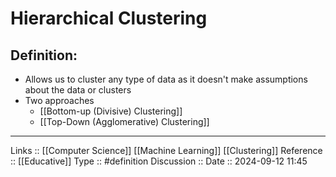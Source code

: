 # Hierarchical Clustering

## Definition:

- Allows us to cluster any type of data as it doesn't make assumptions about the data or clusters
- Two approaches
	- [[Bottom-up (Divisive) Clustering]]
	- [[Top-Down (Agglomerative) Clustering]]
---
Links ::  [[Computer Science]] [[Machine Learning]] [[Clustering]]
Reference ::  [[Educative]]
Type :: #definition
Discussion ::
Date :: 2024-09-12 11:45